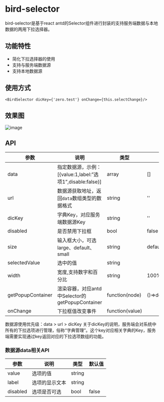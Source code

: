 # bird-selector

bird-selector是基于react antd的Selector组件进行封装的支持服务端数据与本地数据的两用下拉选择器。

## 功能特性

- 简化下拉选择器的使用
- 支持与服务端数据源
- 支持本地数据源

## 使用方式

```
<BirdSelector dicKey={'zero.test'} onChange={this.selectChange}/>
```
## 效果图

![image](https://raw.githubusercontent.com/liuxx001/bird-front/master/doc/bird-selector.png)

## API

参数 | 说明 | 类型 | 默认值
---|---|---|---
data | 指定数据源，示例：[{value:1,label:”选项1”,disable:false}] | array | []
url | 数据源获取地址，返回`data`数组类型的数据格式 | string | ''
dicKey | 字典Key，对应服务端数据源Key | string | ''
disabled | 是否禁用下拉框 | bool | false
size | 输入框大小，可选 large、default、small | string | default
selectedValue | 选中的值 | string | 
width | 宽度,支持数字和百分比 | string | 100%
getPopupContainer | 渲染容器，对应antd中Selector的getPopupContainer | function(node) | ()=>document.body
onChange | 下拉框值改变事件 | function(value) |

数据源使用优先级：data > url > dicKey
关于dicKey的说明，服务端会对系统中所有的下拉选项进行管理，俗称“字典管理”。这个key对应相关字典的Key，服务端需要实现通过key返回对应的下拉选项数组的功能。


### 数据源data相关API

参数 | 说明 | 类型 | 默认值
---|---|---|---
value | 选项的值 | string |
label | 选项的显示文本 | string |
disabled | 选项是否可选 | bool | false
